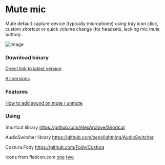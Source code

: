 # Mute mic

Mute default capture device (typically microphone) using tray icon click, custom shortcut or quick volume change (for headsets, lacking mic mute button).

![Image](img.png?raw=true "Image")

### Download binary

[Direct link to latest version](https://github.com/Anc813/MicMute/releases/latest/download/MicMute.exe)

[All versions](https://github.com/Anc813/MicMute/releases)

### Features

[How to add sound on mute / unmute](https://github.com/Anc813/MicMute/releases/tag/0.0.5)

### Using

Shortcut library https://github.com/AlexArchive/Shortcut

AudioSwitcher library https://github.com/xenolightning/AudioSwitcher

Costura.Fody https://github.com/Fody/Costura

Icons from  flaticon.com [one](https://www.flaticon.com/free-icon/microphone-black-shape_25682#term=mic&page=1&position=1 "one") [two](https://www.flaticon.com/free-icon/microphone-off_25632#term=mic&page=1&position=3 "two")

